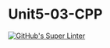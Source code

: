 # Unit5-03-CPP
[![GitHub's Super Linter](https://github.com/ICS3UPROGRAMMINGALEXDM/Unit5-03-CPP/workflows/GitHub's%20Super%20Linter/badge.svg)](https://github.com/ICS3UPROGRAMMINGALEXDM/Unit5-03-CPP/actions)
